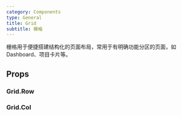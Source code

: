```yaml
---
category: Components
type: General
title: Grid
subtitle: 栅格
---
```


栅格用于便捷搭建结构化的页面布局，常用于有明确功能分区的页面，如 Dashboard、项目卡片等。

## Props

### Grid.Row

### Grid.Col

